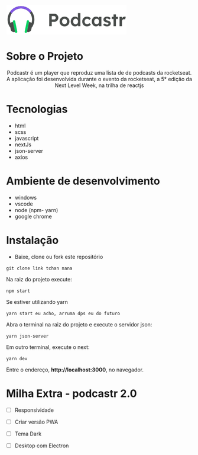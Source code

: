 ![](https://github.com/Lucas-Lameira/NLW-05-Podcastr/blob/main/public/logo.svg)

# Sobre o Projeto
<p align="center"> Podcastr é um player que reproduz uma lista de de podcasts da rocketseat. A aplicação foi desenvolvida durante o evento da rocketseat, a 5° edição da Next Level Week, na trilha de reactjs</p> 


# Tecnologias
* html
* scss
* javascript
* nextJs
* json-server
* axios

# Ambiente de desenvolvimento
- windows
- vscode
- node (npm- yarn)
- google chrome


# Instalação
* Baixe, clone ou fork este repositório

```git
git clone link tchan nana
```

Na raiz do projeto execute:
```node
npm start
```

Se estiver utilizando yarn
```yarn
yarn start eu acho, arruma dps eu do futuro
```

Abra o terminal na raiz do projeto e execute o servidor json:
```yarn
yarn json-server
```

Em outro terminal, execute o next:
```yarn
yarn dev
```

Entre o endereço, **http://localhost:3000**, no navegador.

# Milha Extra - podcastr 2.0
- [ ] Responsividade <br>
- [ ] Criar versão PWA <br>
- [ ] Tema Dark <br>
- [ ] Desktop com Electron <br>



